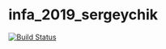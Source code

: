 # infa_2019_sergeychik
[![Build Status](https://travis-ci.com/Sergeichik/infa_2019_sergeychik.svg?branch=master)](https://travis-ci.com/Sergeichik/infa_2019_sergeychik)


